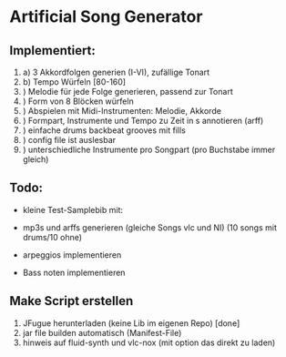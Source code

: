 # Artificial Song Generator

## Implementiert:

1. a) 3 Akkordfolgen generien (I-VI), zufällige Tonart
1. b) Tempo Würfeln [80-160]
2. ) Melodie für jede Folge generieren, passend zur Tonart
3. ) Form von 8 Blöcken würfeln
4. ) Abspielen mit Midi-Instrumenten: Melodie, Akkorde
5. ) Formpart, Instrumente und Tempo zu Zeit in s annotieren (arff)
6. ) einfache drums backbeat grooves mit fills
7. ) config file ist auslesbar
8. ) unterschiedliche Instrumente pro Songpart (pro Buchstabe immer gleich)

## Todo:

* kleine Test-Samplebib mit:
* mp3s und arffs generieren (gleiche Songs vlc und NI) (10 songs mit drums/10 ohne)

* arpeggios implementieren
* Bass noten implementieren

## Make Script erstellen
1. JFugue herunterladen (keine Lib im eigenen Repo) [done]
2. jar file builden automatisch (Manifest-File)
3. hinweis auf fluid-synth und vlc-nox (mit option das direkt zu laden)


